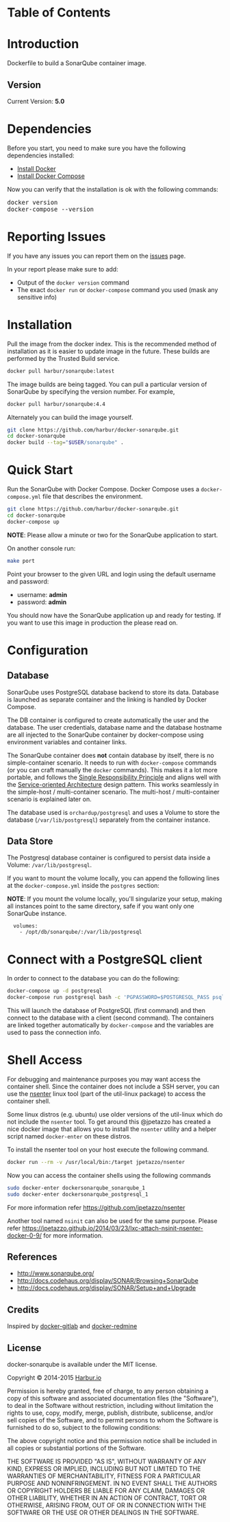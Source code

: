 # Table of Contents

# Introduction

Dockerfile to build a SonarQube container image.

## Version

Current Version: **5.0**

# Dependencies

Before you start, you need to make sure you have the following dependencies installed:

* [Install Docker](http://docs.docker.com/installation/)
* [Install Docker Compose](http://docs.docker.com/compose/install/)

Now you can verify that the installation is ok with the following commands:

<pre>
docker version
docker-compose --version
</pre>

# Reporting Issues

If you have any issues you can report them on the [issues](https://github.com/harbur/docker-sonarqube/issues) page.

In your report please make sure to add:

- Output of the `docker version` command
- The exact `docker run` or `docker-compose` command you used (mask any sensitive info)

# Installation

Pull the image from the docker index. This is the recommended method of installation as it is easier to update image in the future. These builds are performed by the Trusted Build service.

```bash
docker pull harbur/sonarqube:latest
```

The image builds are being tagged. You can pull a particular version of SonarQube by specifying the version number. For example,

```bash
docker pull harbur/sonarqube:4.4
```

Alternately you can build the image yourself.

```bash
git clone https://github.com/harbur/docker-sonarqube.git
cd docker-sonarqube
docker build --tag="$USER/sonarqube" .
```

# Quick Start

Run the SonarQube with Docker Compose. Docker Compose uses a `docker-compose.yml` file that describes the environment.

```bash
git clone https://github.com/harbur/docker-sonarqube.git
cd docker-sonarqube
docker-compose up
```

**NOTE**: Please allow a minute or two for the SonarQube application to start.

On another console run:

```bash
make port
```

Point your browser to the given URL and login using the default username and password:

* username: **admin**
* password: **admin**

You should now have the SonarQube application up and ready for testing. If you want to use this image in production the please read on.

# Configuration

## Database

SonarQube uses PostgreSQL database backend to store its data. Database is launched as separate container and the linking is handled by Docker Compose.

The DB container is configured to create automatically the user and the database. The user credentials, database name and the database hostname are all injected to the SonarQube container by docker-compose using environment variables and container links.

The SonarQube container does **not** contain database by itself, there is no simple-container scenario. It needs to run with `docker-compose` commands (or you can craft manually the `docker` commands). This makes it a lot more portable, and follows the [Single Responsibility Principle](http://en.wikipedia.org/wiki/Single_responsibility_principle) and aligns well with the [Service-oriented Architecture](http://en.wikipedia.org/wiki/Service-oriented_architecture) design pattern.
This works seamlessly in the simple-host / multi-container scenario.
The multi-host / multi-container scenario is explained later on.

The database used is `orchardup/postgresql` and uses a Volume to store the database (`/var/lib/postgresql`) separately from the container instance.

## Data Store

The Postgresql database container is configured to persist data inside a Volume: `/var/lib/postgresql`.

If you want to mount the volume locally, you can append the following lines at the `docker-compose.yml` inside the `postgres` section:

**NOTE**: If you mount the volume locally, you'll singularize your setup, making all instances point to the same directory, safe if you want only one SonarQube instance.

```
  volumes:
    - /opt/db/sonarqube/:/var/lib/postgresql
```

# Connect with a PostgreSQL client

In order to connect to the database you can do the following:

```bash
docker-compose up -d postgresql
docker-compose run postgresql bash -c 'PGPASSWORD=$POSTGRESQL_PASS psql -h $POSTGRESQL_1_PORT_5432_TCP_ADDR $POSTGRESQL_DB $POSTGRESQL_USER'
```

This will launch the database of PostgreSQL (first command) and then connect to the database with a client (second command). The containers are linked together automatically by `docker-compose` and the variables are used to pass the connection info.

# Shell Access

For debugging and maintenance purposes you may want access the container shell. Since the container does not include a SSH server, you can use the [nsenter](http://man7.org/linux/man-pages/man1/nsenter.1.html) linux tool (part of the util-linux package) to access the container shell.

Some linux distros (e.g. ubuntu) use older versions of the util-linux which do not include the `nsenter` tool. To get around this @jpetazzo has created a nice docker image that allows you to install the `nsenter` utility and a helper script named `docker-enter` on these distros.

To install the nsenter tool on your host execute the following command.

```bash
docker run --rm -v /usr/local/bin:/target jpetazzo/nsenter
```

Now you can access the container shells using the following commands

```bash
sudo docker-enter dockersonarqube_sonarqube_1
sudo docker-enter dockersonarqube_postgresql_1
```

For more information refer https://github.com/jpetazzo/nsenter

Another tool named `nsinit` can also be used for the same purpose. Please refer https://jpetazzo.github.io/2014/03/23/lxc-attach-nsinit-nsenter-docker-0-9/ for more information.

## References

  * http://www.sonarqube.org/
  * http://docs.codehaus.org/display/SONAR/Browsing+SonarQube
  * http://docs.codehaus.org/display/SONAR/Setup+and+Upgrade

## Credits

Inspired by [docker-gitlab](https://github.com/sameersbn/docker-gitlab) and [docker-redmine](https://github.com/sameersbn/docker-redmine)

## License

docker-sonarqube is available under the MIT license.

Copyright © 2014-2015 [Harbur.io](https://harbur.io)

Permission is hereby granted, free of charge, to any person obtaining a copy of this software and associated documentation files (the "Software"), to deal in the Software without restriction, including without limitation the rights to use, copy, modify, merge, publish, distribute, sublicense, and/or sell copies of the Software, and to permit persons to whom the Software is furnished to do so, subject to the following conditions:

The above copyright notice and this permission notice shall be included in all copies or substantial portions of the Software.

THE SOFTWARE IS PROVIDED "AS IS", WITHOUT WARRANTY OF ANY KIND, EXPRESS OR IMPLIED, INCLUDING BUT NOT LIMITED TO THE WARRANTIES OF MERCHANTABILITY, FITNESS FOR A PARTICULAR PURPOSE AND NONINFRINGEMENT. IN NO EVENT SHALL THE AUTHORS OR COPYRIGHT HOLDERS BE LIABLE FOR ANY CLAIM, DAMAGES OR OTHER LIABILITY, WHETHER IN AN ACTION OF CONTRACT, TORT OR OTHERWISE, ARISING FROM, OUT OF OR IN CONNECTION WITH THE SOFTWARE OR THE USE OR OTHER DEALINGS IN THE SOFTWARE.
